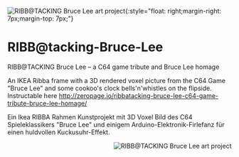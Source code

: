 ![RIBB@TACKING Bruce Lee art project](http://zeropage.io/wp-content/uploads/bruce-lee-voxel-on-wall-1-150x150.jpg){:style="float: right;margin-right: 7px;margin-top: 7px;"}

# RIBB@tacking-Bruce-Lee
RIBB@TACKING Bruce Lee – a C64 game tribute and Bruce Lee homage

An IKEA Ribba frame with a 3D rendered voxel picture from the C64 Game "Bruce Lee" and some cookoo's clock bells'n'whistles on the flipside. Instructable here http://zeropage.io/ribbatacking-bruce-lee-c64-game-tribute-bruce-lee-homage/

Ein Ikea RIBBA Rahmen Kunstprojekt mit 3D Voxel Bild des C64 Spieleklassikers "Bruce Lee" und einigem Arduino-Elektronik-Firlefanz für einen huldvollen Kuckusuhr-Effekt.

<a style="float:right" href="http://zeropage.io/ribbatacking-bruce-lee-c64-game-tribute-bruce-lee-homage/"><img alt="RIBB@TACKING Bruce Lee art project" style="float:right" src="http://zeropage.io/wp-content/uploads/bruce-lee-voxel-on-wall-1-300x300.jpg" /></a>
